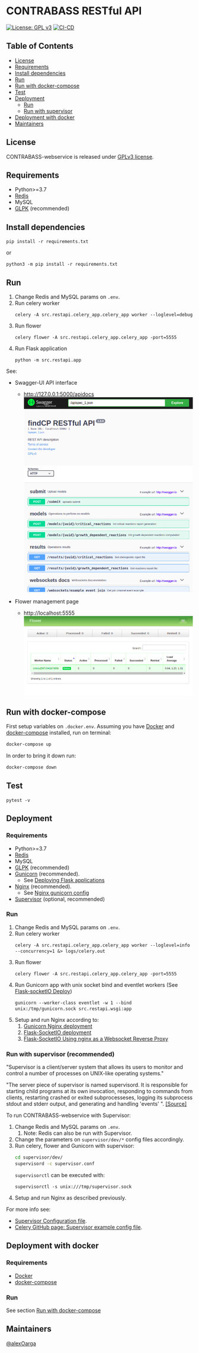 
# CONTRABASS RESTful API

[![License: GPL v3](https://img.shields.io/badge/License-GPLv3-blue.svg)](https://www.gnu.org/licenses/gpl-3.0) 
[![CI-CD](https://github.com/openCONTRABASS/CONTRABASS-webservice/actions/workflows/main.yml/badge.svg)](https://github.com/openCONTRABASS/CONTRABASS-webservice/actions/workflows/main.yml)

## Table of Contents
- [License](#license)
- [Requirements](#requirements)
- [Install dependencies](#install-dependencies)
- [Run](#run)
- [Run with docker-compose](#Run-with-docker-compose)
- [Test](#test)
- [Deployment](#deployment)
  - [Run](#run-1)
  - [Run with supervisor](#run-with-supervisor-(recommended))
- [Deployment with docker](#deployment-with-docker)
- [Maintainers](#maintainers)


## License

CONTRABASS-webservice is released under [GPLv3 license](LICENSE).

## Requirements
- Python>=3.7
- [Redis](https://redis.io/)
- MySQL
- [GLPK](https://www.gnu.org/software/glpk/) (recommended)

## Install dependencies
```
pip install -r requirements.txt
```
or
```
python3 -m pip install -r requirements.txt
```
## Run
1. Change Redis and MySQL params on ```.env```.
2. Run celery worker
    ```
    celery -A src.restapi.celery_app.celery_app worker --loglevel=debug
    ```
3. Run flower
   ```
   celery flower -A src.restapi.celery_app.celery_app -port=5555
   ```
4. Run Flask application
   ```
   python -m src.restapi.app
   ```

See:
- Swagger-UI API interface
  - http://127.0.0.1:5000/apidocs
  ![Swagger page](docs/img/swagger.png)

- Flower management page
  - http://localhost:5555
  ![Swagger page](docs/img/flower.png)

## Run with docker-compose

First setup variables on ```.docker.env```.
Assuming you have [Docker](https://docs.docker.com/install/) and [docker-compose](https://docs.docker.com/compose/install/) installed, run on terminal:
```bash
docker-compose up
```

In order to bring it down run:
```bash
docker-compose down
```



## Test

```
pytest -v
```

## Deployment

### Requirements

- Python>=3.7
- [Redis](https://redis.io/)
- MySQL
- [GLPK](https://www.gnu.org/software/glpk/) (recommended)
- [Gunicorn](https://docs.gunicorn.org/en/latest/index.html) (recommended). 
  - See [Deploying Flask applications](https://flask.palletsprojects.com/en/2.0.x/deploying/index.html)
- [Nginx](https://nginx.org/en/) (recommended). 
  - See [Nginx gunicorn config](https://docs.gunicorn.org/en/latest/deploy.html) 
- [Supervisor](http://supervisord.org/) (optional, recommended)

### Run
1. Change Redis and MySQL params on ```.env```.
2. Run celery worker
    ```
    celery -A src.restapi.celery_app.celery_app worker --loglevel=info --concurrency=1 &> logs/celery.out
    ```
3. Run flower
   ```
   celery flower -A src.restapi.celery_app.celery_app -port=5555
   ```
4. Run Gunicorn app with unix socket bind and eventlet workers (See [Flask-socketIO Deploy](https://flask-socketio.readthedocs.io/en/latest/deployment.html#gunicorn-web-server))
   ```
   gunicorn --worker-class eventlet -w 1 --bind unix:/tmp/gunicorn.sock src.restapi.wsgi:app
   ```
5. Setup and run Nginx according to:
   1. [Gunicorn Nginx deployment](https://docs.gunicorn.org/en/latest/deploy.html)
   2. [Flask-SocketIO deployment](https://flask-socketio.readthedocs.io/en/latest/deployment.html#using-nginx-as-a-websocket-reverse-proxy)
   3. [Flask-SocketIO Using nginx as a Websocket Reverse Proxy](https://flask-socketio.readthedocs.io/en/latest/deployment.html#using-nginx-as-a-websocket-reverse-proxy)
   
### Run with supervisor (recommended)
"Supervisor is a client/server system that allows its users to monitor and control a number of processes on UNIX-like operating systems."

"The server piece of supervisor is named supervisord. It is responsible for starting child programs at its own invocation, responding to commands from clients, restarting crashed or exited subprocesseses, logging its subprocess stdout and stderr output, and generating and handling 'events' ". [[Source]](http://supervisord.org/introduction.html#supervisor-components)

To run CONTRABASS-webservice with Supervisor:

1. Change Redis and MySQL params on ```.env```. 
   1. Note: Redis can also be run with Supervisor. 
2. Change the parameters on ```supervisor/dev/*``` config files accordingly.
3. Run celery, flower and Gunicorn with supervisor:
   ```bash
   cd supervisor/dev/
   supervisord -c supervisor.conf
   ```
   ```supervisorctl``` can be executed with:
   ```
   supervisorctl -s unix:///tmp/supervisor.sock
   ```
4. Setup and run Nginx as described previously.

For more info see:
- [Supervisor Configuration file](http://supervisord.org/configuration.html).
- [Celery GitHub page: Supervisor example config file](https://github.com/celery/celery/tree/master/extra/supervisord/).
   

## Deployment with docker

### Requirements
- [Docker](https://docs.docker.com/install/)
- [docker-compose](https://docs.docker.com/compose/install/)

### Run
See section [Run with docker-compose](#run-with-docker-compose)

## Maintainers
[@alexOarga](https://github.com/alexOarga)

